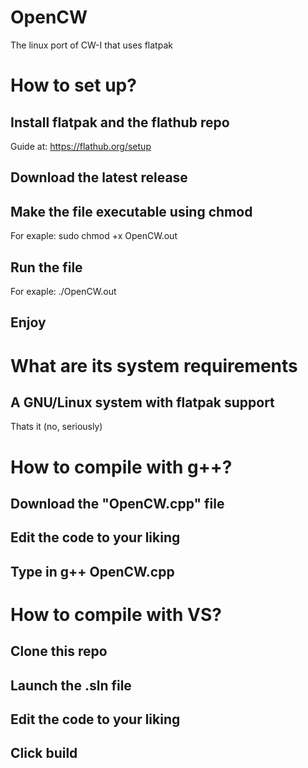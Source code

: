 # OpenCW
The linux port of CW-I that uses flatpak 


# How to set up?
## Install flatpak and the flathub repo
Guide at: https://flathub.org/setup
## Download the latest release 
## Make the file executable using chmod
For exaple: sudo chmod +x OpenCW.out
## Run the file
For exaple: ./OpenCW.out
## Enjoy

# What are its system requirements

## A GNU/Linux system with flatpak support
Thats it (no, seriously)

# How to compile with g++?

## Download the "OpenCW.cpp" file 
## Edit the code to your liking
## Type in g++ OpenCW.cpp

# How to compile with VS?

## Clone this repo
## Launch the .sln file
## Edit the code to your liking
## Click build



